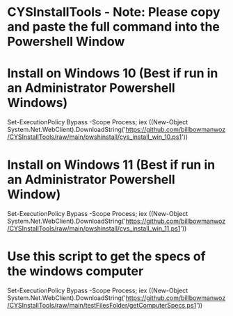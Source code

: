 ﻿# CYSInstallTools - Note: Please copy and paste the full command into the Powershell Window
 

# Install on Windows 10  (Best if run in an Administrator Powershell Windows) 

Set-ExecutionPolicy Bypass -Scope Process; iex ((New-Object System.Net.WebClient).DownloadString('https://github.com/billbowmanwoz/CYSInstallTools/raw/main/pwshinstall/cys_install_win_10.ps1'))

# Install on Windows 11 (Best if run in an Administrator Powershell Window)

Set-ExecutionPolicy Bypass -Scope Process; iex ((New-Object System.Net.WebClient).DownloadString('https://github.com/billbowmanwoz/CYSInstallTools/raw/main/pwshinstall/cys_install_win_11.ps1'))

# Use this script to get the specs of the windows computer

Set-ExecutionPolicy Bypass -Scope Process; iex ((New-Object System.Net.WebClient).DownloadString('https://github.com/billbowmanwoz/CYSInstallTools/raw/main/testFilesFolder/getComputerSpecs.ps1'))
